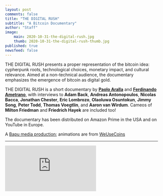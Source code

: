 ```yaml
---
layout: post
comments: false
title: "THE DIGITAL RUSH"
subtitle: "A Bitcoin Documentary" 
author: "Staff"
image:
    main: 2020-10-31-the-digital-rush.jpg
    thumb: 2020-10-31-the-digital-rush-thumb.jpg
published: true
newsfeed: false
---
```


THE DIGITAL RUSH presents a proper representation of the bitcoin idea: cypherpunk roots, technological choices, monetary impact, and cultural relevance. Aimed at a non-technical audience, the documentary emphasizes the emergence of bitcoin as digital gold.

THE DIGITAL RUSH is a short documentary by [**Paolo Aralla**](https://www.linkedin.com/in/arallapaolo/) and [**Ferdinando Ametrano**](https://ametrano.net/), with interviews to **Adam Back**, **Andreas Antonopoulos**, **Nicolas Bacca**, **Jonathan Chester**, **Eric Lombrozo**, **Olaoluwa Osuntokun**, **Jimmy Song**, **Peter Todd**, **Thomas Voegtlin**, and **Aaron van Wirdum**. Cameos of **Milton Friedman** and **Friedrich Hayek** are included too!

The documentary has been distributed on Amazon Prime in the USA and on YouTube in Europe.

A [Bapu media production](https://www.bapu.it); animations are from [WeUseCoins](https://www.weusecoins.com)

---

<div class='embed-container'>
    <iframe
        src="https://www.youtube.com/embed/6_kNeztZPM0"
        frameborder="0"
        allow="accelerometer; autoplay; encrypted-media; gyroscope; picture-in-picture"
        allowfullscreen>
    </iframe>
</div>
